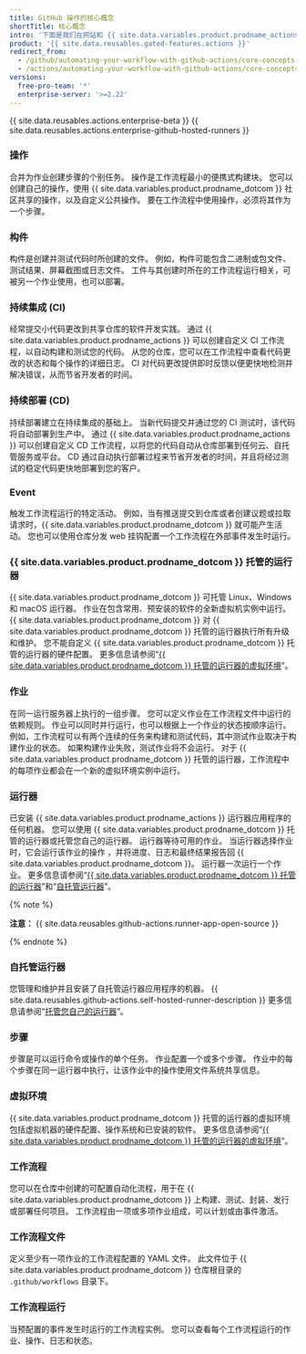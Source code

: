 ```yaml
---
title: GitHub 操作的核心概念
shortTitle: 核心概念
intro: '下面是我们在网站和 {{ site.data.variables.product.prodname_actions }} 文档中使用的常见 {{ site.data.variables.product.prodname_actions }} 术语列表。'
product: '{{ site.data.reusables.gated-features.actions }}'
redirect_from:
  - /github/automating-your-workflow-with-github-actions/core-concepts-for-github-actions
  - /actions/automating-your-workflow-with-github-actions/core-concepts-for-github-actions
versions:
  free-pro-team: '*'
  enterprise-server: '>=2.22'
---
```


{{ site.data.reusables.actions.enterprise-beta }}
{{ site.data.reusables.actions.enterprise-github-hosted-runners }}

### 操作

合并为作业创建步骤的个别任务。 操作是工作流程最小的便携式构建块。 您可以创建自己的操作，使用 {{ site.data.variables.product.prodname_dotcom }} 社区共享的操作，以及自定义公共操作。 要在工作流程中使用操作，必须将其作为一个步骤。

### 构件

构件是创建并测试代码时所创建的文件。 例如，构件可能包含二进制或包文件、测试结果、屏幕截图或日志文件。 工件与其创建时所在的工作流程运行相关，可被另一个作业使用，也可以部署。

### 持续集成 (CI)

经常提交小代码更改到共享仓库的软件开发实践。 通过 {{ site.data.variables.product.prodname_actions }} 可以创建自定义 CI 工作流程，以自动构建和测试您的代码。 从您的仓库，您可以在工作流程中查看代码更改的状态和每个操作的详细日志。 CI 对代码更改提供即时反馈以便更快地检测并解决错误，从而节省开发者的时间。

### 持续部署 (CD)

持续部署建立在持续集成的基础上。 当新代码提交并通过您的 CI 测试时，该代码将自动部署到生产中。 通过 {{ site.data.variables.product.prodname_actions }} 可以创建自定义 CD 工作流程，以将您的代码自动从仓库部署到任何云、自托管服务或平台。 CD 通过自动执行部署过程来节省开发者的时间，并且将经过测试的稳定代码更快地部署到您的客户。

### Event

触发工作流程运行的特定活动。 例如，当有推送提交到仓库或者创建议题或拉取请求时，{{ site.data.variables.product.prodname_dotcom }} 就可能产生活动。 您也可以使用仓库分发 web 挂钩配置一个工作流程在外部事件发生时运行。

### {{ site.data.variables.product.prodname_dotcom }} 托管的运行器
{{ site.data.variables.product.prodname_dotcom }} 可托管 Linux、Windows 和 macOS 运行器。 作业在包含常用、预安装的软件的全新虚拟机实例中运行。 {{ site.data.variables.product.prodname_dotcom }} 对 {{ site.data.variables.product.prodname_dotcom }} 托管的运行器执行所有升级和维护。 您不能自定义 {{ site.data.variables.product.prodname_dotcom }} 托管的运行器的硬件配置。 更多信息请参阅“[{{ site.data.variables.product.prodname_dotcom }} 托管的运行器的虚拟环境](/github/automating-your-workflow-with-github-actions/virtual-environments-for-github-hosted-runners)”。

### 作业

在同一运行服务器上执行的一组步骤。 您可以定义作业在工作流程文件中运行的依赖规则。 作业可以同时并行运行，也可以根据上一个作业的状态按顺序运行。 例如，工作流程可以有两个连续的任务来构建和测试代码，其中测试作业取决于构建作业的状态。 如果构建作业失败，测试作业将不会运行。 对于 {{ site.data.variables.product.prodname_dotcom }} 托管的运行器，工作流程中的每项作业都会在一个新的虚拟环境实例中运行。

### 运行器

已安装 {{ site.data.variables.product.prodname_actions }} 运行器应用程序的任何机器。 您可以使用 {{ site.data.variables.product.prodname_dotcom }} 托管的运行器或托管您自己的运行器。 运行器等待可用的作业。 当运行器选择作业时，它会运行该作业的操作 ，并将进度、日志和最终结果报告回 {{ site.data.variables.product.prodname_dotcom }}。 运行器一次运行一个作业。 更多信息请参阅“[{{ site.data.variables.product.prodname_dotcom }} 托管的运行器](#github-hosted-runner)”和“[自托管运行器](#self-hosted-runner)”。

{% note %}

**注意：** {{ site.data.reusables.github-actions.runner-app-open-source }}

{% endnote %}

### 自托管运行器

您管理和维护并且安装了自托管运行器应用程序的机器。 {{ site.data.reusables.github-actions.self-hosted-runner-description }} 更多信息请参阅“[托管您自己的运行器](/github/automating-your-workflow-with-github-actions/hosting-your-own-runners)”。

### 步骤

步骤是可以运行命令或操作的单个任务。 作业配置一个或多个步骤。 作业中的每个步骤在同一运行器中执行，让该作业中的操作使用文件系统共享信息。

### 虚拟环境

{{ site.data.variables.product.prodname_dotcom }} 托管的运行器的虚拟环境包括虚拟机器的硬件配置、操作系统和已安装的软件。 更多信息请参阅“[{{ site.data.variables.product.prodname_dotcom }} 托管的运行器的虚拟环境](/github/automating-your-workflow-with-github-actions/virtual-environments-for-github-hosted-runners)”。

### 工作流程

您可以在仓库中创建的可配置自动化流程，用于在 {{ site.data.variables.product.prodname_dotcom }} 上构建、测试、封装、发行或部署任何项目。 工作流程由一项或多项作业组成，可以计划或由事件激活。

### 工作流程文件

定义至少有一项作业的工作流程配置的 YAML 文件。 此文件位于 {{ site.data.variables.product.prodname_dotcom }} 仓库根目录的 `.github/workflows` 目录下。

### 工作流程运行

当预配置的事件发生时运行的工作流程实例。 您可以查看每个工作流程运行的作业、操作、日志和状态。
